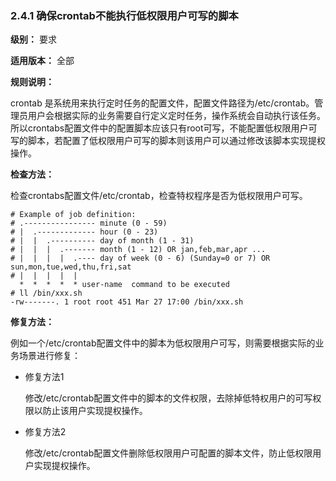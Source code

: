 ### 2.4.1 确保crontab不能执行低权限用户可写的脚本

**级别：** 要求

**适用版本：** 全部

**规则说明：** 

crontab 是系统用来执行定时任务的配置文件，配置文件路径为/etc/crontab。管理员用户会根据实际的业务需要自行定义定时任务，操作系统会自动执行该任务。所以crontabs配置文件中的配置脚本应该只有root可写，不能配置低权限用户可写的脚本，若配置了低权限用户可写的脚本则该用户可以通过修改该脚本实现提权操作。

**检查方法：**

检查crontabs配置文件/etc/crontab，检查特权程序是否为低权限用户可写。

```
# Example of job definition:
# .---------------- minute (0 - 59)
# |  .------------- hour (0 - 23)
# |  |  .---------- day of month (1 - 31)
# |  |  |  .------- month (1 - 12) OR jan,feb,mar,apr ...
# |  |  |  |  .---- day of week (0 - 6) (Sunday=0 or 7) OR sun,mon,tue,wed,thu,fri,sat
# |  |  |  |  |
  *  *  *  *  * user-name  command to be executed
# ll /bin/xxx.sh
-rw-------. 1 root root 451 Mar 27 17:00 /bin/xxx.sh
```

**修复方法：**

例如一个/etc/crontab配置文件中的脚本为低权限用户可写，则需要根据实际的业务场景进行修复：

- 修复方法1

  修改/etc/crontab配置文件中的脚本的文件权限，去除掉低特权用户的可写权限以防止该用户实现提权操作。

- 修复方法2

  修改/etc/crontab配置文件删除低权限用户可配置的脚本文件，防止低权限用户实现提权操作。